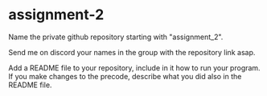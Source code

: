# assignment-2
Name the private github repository starting with "assignment_2".

Send me on discord your names in the group with the repository link asap.

Add a README file to your repository, include in it how to run your program. If you make changes to the precode, describe what you did also in the README file.
